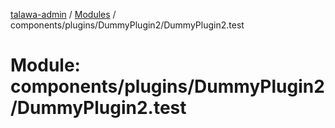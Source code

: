 [talawa-admin](../README.md) / [Modules](../modules.md) / components/plugins/DummyPlugin2/DummyPlugin2.test

# Module: components/plugins/DummyPlugin2/DummyPlugin2.test
